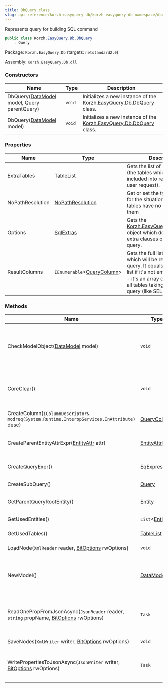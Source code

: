 ```yaml
---
title: DbQuery class
slug: api-reference/korzh-easyquery-db/korzh-easyquery-db-namespace/dbquery-class
---
```


Represents query for building SQL command
```csharp
public class Korzh.EasyQuery.Db.DbQuery
    : Query

```
Package: `Korzh.EasyQuery.Db` (targets: `netstandard2.0`)

Assembly: `Korzh.EasyQuery.Db.dll`

### Constructors

| Name | Type | Description | 
| --- | --- | --- | 
| DbQuery([DataModel](//easyquery/docs/api-reference/korzh-easyquery/korzh-easyquery-namespace/datamodel-class) model, [Query](//easyquery/docs/api-reference/korzh-easyquery/korzh-easyquery-namespace/query-class) parentQuery) | `void` | Initializes a new instance of the [Korzh.EasyQuery.Db.DbQuery](//easyquery/docs/api-reference/korzh-easyquery-db/korzh-easyquery-db-namespace/dbquery-class) class. | 
| DbQuery([DataModel](//easyquery/docs/api-reference/korzh-easyquery/korzh-easyquery-namespace/datamodel-class) model) | `void` | Initializes a new instance of the [Korzh.EasyQuery.Db.DbQuery](//easyquery/docs/api-reference/korzh-easyquery-db/korzh-easyquery-db-namespace/dbquery-class) class. | 


### Properties

| Name | Type | Description | 
| --- | --- | --- | 
| ExtraTables | [TableList](//easyquery/docs/api-reference/korzh-easyquery-db/korzh-easyquery-db-namespace/tablelist-class) | Gets the list of "extra" tables (the tables which will be included into result query by user request). | 
| NoPathResolution | [NoPathResolution](//easyquery/docs/api-reference/korzh-easyquery/korzh-easyquery-namespace/nopathresolution-enum) | Get or set the type of reaction for the situation when two tables have no path between them | 
| Options | [SqlExtras](//easyquery/docs/api-reference/korzh-easyquery-db/korzh-easyquery-db-namespace/sqlextras-class) | Gets the [Korzh.EasyQuery.Db.SqlExtras](//easyquery/docs/api-reference/korzh-easyquery-db/korzh-easyquery-db-namespace/sqlextras-class) object which defines some extra clauses of generated query. | 
| ResultColumns | `IEnumerable`&lt;[QueryColumn](//easyquery/docs/api-reference/korzh-easyquery/korzh-easyquery-namespace/querycolumn-class)&gt; | Gets the full list of columns which will be returned in result query.  It equals to Columns list if it's not empty. Otherwise - it's an array of all fields from all tables taking part in this query (like SELECT * in SQL). | 


### Methods

| Name | Type | Description | 
| --- | --- | --- | 
| CheckModelObject([DataModel](//easyquery/docs/api-reference/korzh-easyquery/korzh-easyquery-namespace/datamodel-class) model) | `void` | Checks if model object has appropriate type and raise exception if not | 
| CoreClear() | `void` | Clears all query content. Can be overriden in derived classes. | 
| CreateColumn(`IColumnDescriptor& modreq(System.Runtime.InteropServices.InAttribute)` desc) | [QueryColumn](//easyquery/docs/api-reference/korzh-easyquery/korzh-easyquery-namespace/querycolumn-class) | Creates a column by its descriptor | 
| CreateParentEntityAttrExpr([EntityAttr](//easyquery/docs/api-reference/korzh-easyquery/korzh-easyquery-namespace/entityattr-class) attr) | [EntityAttrExpr](//easyquery/docs/api-reference/korzh-easyquery/korzh-easyquery-namespace/entityattrexpr-class) | Creates the parent entity attribute expression. | 
| CreateQueryExpr() | [EqExpression](//easyquery/docs/api-reference/korzh-easyquery/korzh-easyquery-namespace/eqexpression-class) | Creates a sub-query expression. | 
| CreateSubQuery() | [Query](//easyquery/docs/api-reference/korzh-easyquery/korzh-easyquery-namespace/query-class) | Creates the subquery. | 
| GetParentQueryRootEntity() | [Entity](//easyquery/docs/api-reference/korzh-easyquery/korzh-easyquery-namespace/entity-class) | Gets the entities from parent query. | 
| GetUsedEntities() | `List`&lt;[Entity](//easyquery/docs/api-reference/korzh-easyquery/korzh-easyquery-namespace/entity-class)&gt; | Gets the list of used entities. | 
| GetUsedTables() | [TableList](//easyquery/docs/api-reference/korzh-easyquery-db/korzh-easyquery-db-namespace/tablelist-class) | Gets the used tables. | 
| LoadNode(`XmlReader` reader, [BitOptions](//easyquery/docs/api-reference/easydata-core/easydata-namespace/bitoptions-class) rwOptions) | `void` | Loads the root node. | 
| NewModel() | [DataModel](//easyquery/docs/api-reference/korzh-easyquery/korzh-easyquery-namespace/datamodel-class) | Creates a new model (an object of DataModel class or its descendant). | 
| ReadOnePropFromJsonAsync(`JsonReader` reader, `string` propName, [BitOptions](//easyquery/docs/api-reference/easydata-core/easydata-namespace/bitoptions-class) rwOptions) | `Task` | Reads the property from JSON reader or skip unused (asynchronous way). | 
| SaveNodes(`XmlWriter` writer, [BitOptions](//easyquery/docs/api-reference/easydata-core/easydata-namespace/bitoptions-class) rwOptions) | `void` | Saves the root nodes. | 
| WritePropertiesToJsonAsync(`JsonWriter` writer, [BitOptions](//easyquery/docs/api-reference/easydata-core/easydata-namespace/bitoptions-class) rwOptions) | `Task` | Saves content of the query to JSON (asynchronous way). |